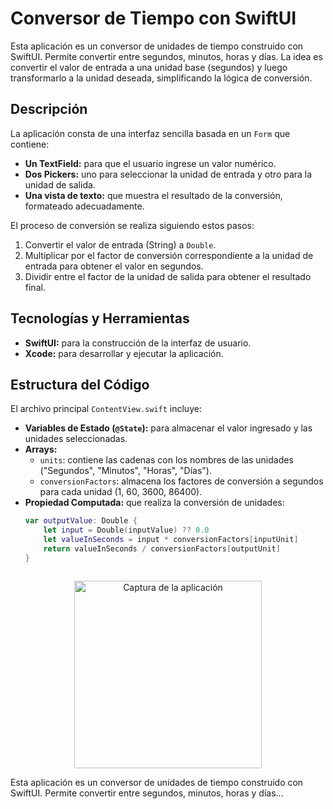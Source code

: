# Conversor de Tiempo con SwiftUI

Esta aplicación es un conversor de unidades de tiempo construido con SwiftUI. Permite convertir entre segundos, minutos, horas y días. La idea es convertir el valor de entrada a una unidad base (segundos) y luego transformarlo a la unidad deseada, simplificando la lógica de conversión.

## Descripción

La aplicación consta de una interfaz sencilla basada en un `Form` que contiene:
- **Un TextField:** para que el usuario ingrese un valor numérico.
- **Dos Pickers:** uno para seleccionar la unidad de entrada y otro para la unidad de salida.
- **Una vista de texto:** que muestra el resultado de la conversión, formateado adecuadamente.

El proceso de conversión se realiza siguiendo estos pasos:
1. Convertir el valor de entrada (String) a `Double`.
2. Multiplicar por el factor de conversión correspondiente a la unidad de entrada para obtener el valor en segundos.
3. Dividir entre el factor de la unidad de salida para obtener el resultado final.

## Tecnologías y Herramientas

- **SwiftUI:** para la construcción de la interfaz de usuario.
- **Xcode:** para desarrollar y ejecutar la aplicación.

## Estructura del Código

El archivo principal `ContentView.swift` incluye:
- **Variables de Estado (`@State`):** para almacenar el valor ingresado y las unidades seleccionadas.
- **Arrays:**
  - `units`: contiene las cadenas con los nombres de las unidades ("Segundos", "Minutos", "Horas", "Días").
  - `conversionFactors`: almacena los factores de conversión a segundos para cada unidad (1, 60, 3600, 86400).
- **Propiedad Computada:** que realiza la conversión de unidades:
  ```swift
  var outputValue: Double {
      let input = Double(inputValue) ?? 0.0
      let valueInSeconds = input * conversionFactors[inputUnit]
      return valueInSeconds / conversionFactors[outputUnit]
  }



<p align="center">
  <img src="Challenger1.png" alt="Captura de la aplicación" width="300">
</p>

Esta aplicación es un conversor de unidades de tiempo construido con SwiftUI. Permite convertir entre segundos, minutos, horas y días...
